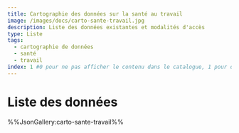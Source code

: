 ```yaml
---
title: Cartographie des données sur la santé au travail
image: /images/docs/carto-sante-travail.jpg
description: Liste des données existantes et modalités d'accès
type: Liste
tags:
  - cartographie de données
  - santé
  - travail
index: 1 #0 pour ne pas afficher le contenu dans le catalogue, 1 pour qu'il s'affiche dans le catalogue
--- 
```


# Liste des données

%%JsonGallery:carto-sante-travail%%
